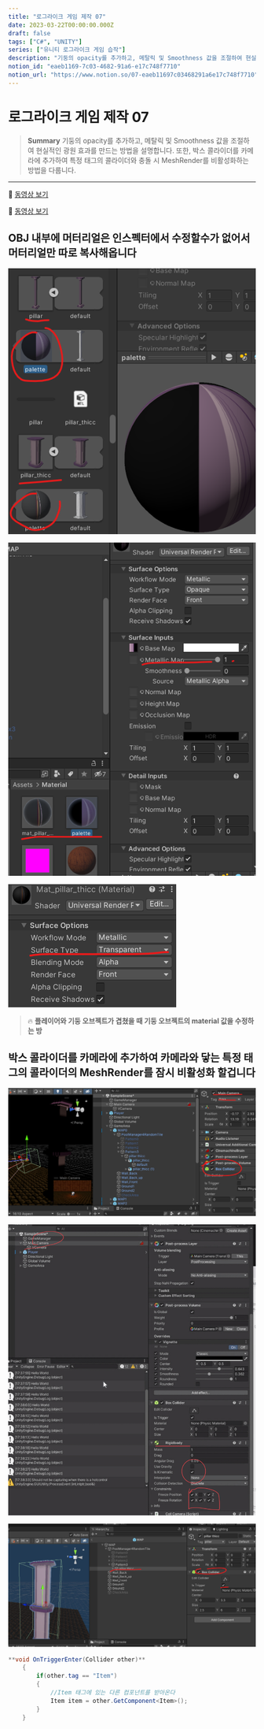 ```yaml
---
title: "로그라이크 게임 제작 07"
date: 2023-03-22T00:00:00.000Z
draft: false
tags: ["C#", "UNITY"]
series: ["유니티 로그라이크 게임 습작"]
description: "기둥의 opacity를 추가하고, 메탈릭 및 Smoothness 값을 조절하여 현실적인 광원 효과를 만드는 방법을 설명합니다. 또한, 박스 콜라이더를 카메라에 추가하여 특정 태그의 콜라이더와 충돌 시 MeshRender를 비활성화하는 방법을 다룹니다."
notion_id: "eaeb1169-7c03-4682-91a6-e17c748f7710"
notion_url: "https://www.notion.so/07-eaeb11697c03468291a6e17c748f7710"
---
```


# 로그라이크 게임 제작 07

> **Summary**
> 기둥의 opacity를 추가하고, 메탈릭 및 Smoothness 값을 조절하여 현실적인 광원 효과를 만드는 방법을 설명합니다. 또한, 박스 콜라이더를 카메라에 추가하여 특정 태그의 콜라이더와 충돌 시 MeshRender를 비활성화하는 방법을 다룹니다.

---

🎥 [동영상 보기](https://www.youtube.com/watch?v=IpdgeNbXN5o)

🎥 [동영상 보기](https://www.youtube.com/watch?v=4XZ4Xn2Rt-U)

## OBJ 내부에 머터리얼은 인스펙터에서 수정할수가 없어서 머터리얼만 따로 복사해옵니다

![Image](image_bb58a7f72e50.png)

![Image](image_29e024bc6bb8.png)


![Image](image_6cee01a58b00.png)


> 🔥 **플레이어와 기둥 오브젝트가 겹쳤을 때 기둥 오브젝트의 material 값을 수정하는 방**


## 박스 콜라이더를 카메라에 추가하여 카메라와 닿는 특정 태그의 콜라이더의 MeshRender를 잠시 비활성화 할겁니다

![Image](image_f9ed09270cce.png)

![Image](image_338b5fc71c1b.jpeg)

![Image](image_c5cb75b641f6.png)

```c#
**void OnTriggerEnter(Collider other)**
    {
        if(other.tag == "Item")
        {
            //Item 태그에 있는 다른 컴포넌트를 받아온다
            Item item = other.GetComponent<Item>();
        }
    }
```

